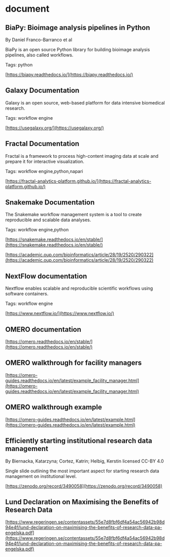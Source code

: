 # document
## BiaPy: Bioimage analysis pipelines in Python
By Daniel Franco-Barranco et al



BiaPy is an open source Python library for building bioimage analysis pipelines, also called workflows.

Tags: python

[https://biapy.readthedocs.io/](https://biapy.readthedocs.io/)

## Galaxy Documentation



Galaxy is an open source, web-based platform for data intensive biomedical research.

Tags: workflow engine

[https://usegalaxy.org/](https://usegalaxy.org/)

## Fractal Documentation



Fractal is a framework to process high-content imaging data at scale and prepare it for interactive visualization.

Tags: workflow engine,python,napari

[https://fractal-analytics-platform.github.io/](https://fractal-analytics-platform.github.io/)

## Snakemake Documentation



The Snakemake workflow management system is a tool to create reproducible and scalable data analyses.

Tags: workflow engine,python

[https://snakemake.readthedocs.io/en/stable/](https://snakemake.readthedocs.io/en/stable/)

[https://academic.oup.com/bioinformatics/article/28/19/2520/290322](https://academic.oup.com/bioinformatics/article/28/19/2520/290322)

## NextFlow documentation



Nextflow enables scalable and reproducible scientific workflows using software containers.

Tags: workflow engine

[https://www.nextflow.io/](https://www.nextflow.io/)

## OMERO documentation



[https://omero.readthedocs.io/en/stable/](https://omero.readthedocs.io/en/stable/)

## OMERO walkthrough for facility managers



[https://omero-guides.readthedocs.io/en/latest/example_facility_manager.html](https://omero-guides.readthedocs.io/en/latest/example_facility_manager.html)

## OMERO walkthrough example



[https://omero-guides.readthedocs.io/en/latest/example.html](https://omero-guides.readthedocs.io/en/latest/example.html)

## Efficiently starting institutional research data management
By Biernacka, Katarzyna; Cortez, Katrin;  Helbig, Kerstin
licensed CC-BY 4.0


Single slide outlining the most important aspect for starting research data management on institutional level.

[https://zenodo.org/record/3490058](https://zenodo.org/record/3490058)

## Lund Declaration on Maximising the Benefits of Research Data



[https://www.regeringen.se/contentassets/55e7d8fbf6df4a54ac56942b98d94e4f/lund-declaration-on-maximising-the-benefits-of-research-data-pa-engelska.pdf](https://www.regeringen.se/contentassets/55e7d8fbf6df4a54ac56942b98d94e4f/lund-declaration-on-maximising-the-benefits-of-research-data-pa-engelska.pdf)

